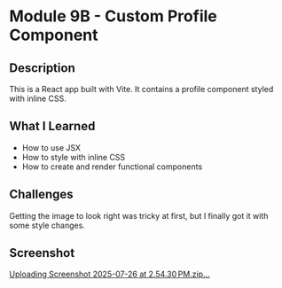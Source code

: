# Module 9B - Custom Profile Component

## Description
This is a React app built with Vite. It contains a profile component styled with inline CSS.

## What I Learned
- How to use JSX
- How to style with inline CSS
- How to create and render functional components

## Challenges
Getting the image to look right was tricky at first, but I finally got it with some style changes.


## Screenshot
[Uploading Screenshot 2025-07-26 at 2.54.30 PM.zip…]()
